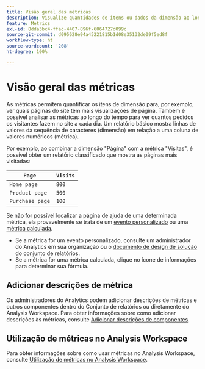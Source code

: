 ```yaml
---
title: Visão geral das métricas
description: Visualize quantidades de itens ou dados da dimensão ao longo do tempo.
feature: Metrics
exl-id: 8dda3bc4-ffac-4407-896f-6064727d099c
source-git-commit: d095628e94a45221815b1d08e35132de09f5ed8f
workflow-type: ht
source-wordcount: '208'
ht-degree: 100%

---
```


# Visão geral das métricas

As métricas permitem quantificar os itens de dimensão para, por exemplo, ver quais páginas do site têm mais visualizações de página. Também é possível analisar as métricas ao longo do tempo para ver quantos pedidos os visitantes fazem no site a cada dia. Um relatório básico mostra linhas de valores da sequência de caracteres (dimensão) em relação a uma coluna de valores numéricos (métrica).

Por exemplo, ao combinar a dimensão &quot;Página&quot; com a métrica &quot;Visitas&quot;, é possível obter um relatório classificado que mostra as páginas mais visitadas:

| `Page` | `Visits` |
| --- | --- |
| `Home page` | `800` |
| `Product page` | `500` |
| `Purchase page` | `100` |

Se não for possível localizar a página de ajuda de uma determinada métrica, ela provavelmente se trata de um [evento personalizado](custom-events.md) ou uma [métrica calculada](../c-calcmetrics/cm-overview.md).

* Se a métrica for um evento personalizado, consulte um administrador do Analytics em sua organização ou o [documento de design de solução ](/help/implement/prepare/solution-design.md)do conjunto de relatórios.
* Se a métrica for uma métrica calculada, clique no ícone de informações para determinar sua fórmula.

## Adicionar descrições de métrica

Os administradores do Analytics podem adicionar descrições de métricas e outros componentes dentro do Conjunto de relatórios ou diretamente do Analysis Workspace. Para obter informações sobre como adicionar descrições às métricas, consulte [Adicionar descrições de componentes](/help/analyze/analysis-workspace/components/add-component-descriptions.md).

## Utilização de métricas no Analysis Workspace

Para obter informações sobre como usar métricas no Analysis Workspace, consulte [Utilização de métricas no Analysis Workspace](/help/analyze/analysis-workspace/components/apply-create-metrics.md).
